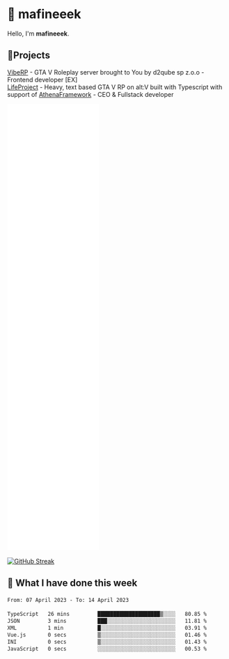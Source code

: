 # 👋 mafineeek
Hello, I'm **mafineeek**.

## 📝Projects

[VibeRP](https://v-rp.pl) - GTA V Roleplay server brought to You by d2qube sp z.o.o - Frontend developer [EX]
<br>
[LifeProject](https://github.com/LifeProject-Roleplay/) - Heavy, text based GTA V RP on alt:V built with Typescript with support of [AthenaFramework](https://github.com/Athena-Roleplay-Framework/) - CEO & Fullstack developer

![](./github-metrics.svg)

[![GitHub Streak](https://streak-stats.demolab.com/?user=mafineeek)](https://git.io/streak-stats)

## 📰 What I have done this week
<!--START_SECTION:waka-->

```text
From: 07 April 2023 - To: 14 April 2023

TypeScript   26 mins         ████████████████████▒░░░░   80.85 %
JSON         3 mins          ███░░░░░░░░░░░░░░░░░░░░░░   11.81 %
XML          1 min           █░░░░░░░░░░░░░░░░░░░░░░░░   03.91 %
Vue.js       0 secs          ▒░░░░░░░░░░░░░░░░░░░░░░░░   01.46 %
INI          0 secs          ▒░░░░░░░░░░░░░░░░░░░░░░░░   01.43 %
JavaScript   0 secs          ░░░░░░░░░░░░░░░░░░░░░░░░░   00.53 %
```

<!--END_SECTION:waka-->
